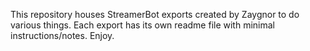 This repository houses StreamerBot exports created by Zaygnor to do various things. Each export has its own readme file with minimal instructions/notes. Enjoy.
